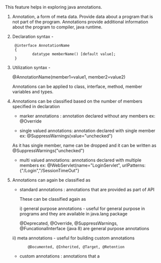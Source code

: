 This feature helps in exploring java annotations.

1) Annotation, a form of meta data. Provide data about a program that is not part of the program. Annotations provide additional information about the program to compiler, java runtime.

2) Declaration syntax -

		@interface AnnotationName 
		{
				datatype memberName() [default value];
		}

3) Utilization syntax - 

	 @AnnotationName(member1=value1, member2=value2)
 
	Annotations can be applied to class, interface, method, member variables and types. 

4) Annotations can be classified based on the number of members specified in declaration 

      - marker annotations : annotation declared without any members 
	ex: @Override 
				
      - single valued annotations: annotation declared with single member
	ex: @SuppressWarnings(value="unchecked")
				
	As it has single member, name can be dropped and it can be written as @SuppressWarnings("unchecked")
				
      - multi valued annotations: annotations declared with multiple members 
        ex: @WebServlet(name="LoginServlet", urlPatterns: {"/Login","/SessionTimeOut"}
				
5) Annotations can again be classified as 
    
     - standard annotations :  annotations that are provided as part of API 
     
       These can be classified again as
       
          i)  general purpose annotations - useful for general purpose in programs and they are available in java.lang package
	  
	      @Deprecated, @Override, @SuppressWarnings, @FuncationalInterface (java 8) are general purpose annotations
	  
	  ii) meta annotations - useful for building custom annotations 
	  
     	      @Documented, @Inherited, @Target, @Retention
     
     - custom annotations : annotations that a
				
